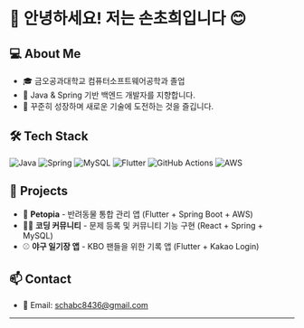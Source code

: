 # 👋 안녕하세요! 저는 손초희입니다 😊

## 💻 About Me
- 🎓 금오공과대학교 컴퓨터소프트웨어공학과 졸업
- 🔭 Java & Spring 기반 백엔드 개발자를 지향합니다.
- 🌱 꾸준히 성장하며 새로운 기술에 도전하는 것을 즐깁니다.


## 🛠️ Tech Stack
![Java](https://img.shields.io/badge/Java-007396?style=flat-square&logo=OpenJDK&logoColor=white)
![Spring](https://img.shields.io/badge/Spring-6DB33F?style=flat-square&logo=Spring&logoColor=white)
![MySQL](https://img.shields.io/badge/MySQL-4479A1?style=flat-square&logo=MySQL&logoColor=white)
![Flutter](https://img.shields.io/badge/Flutter-02569B?style=flat-square&logo=Flutter&logoColor=white)
![GitHub Actions](https://img.shields.io/badge/GitHub_Actions-2088FF?style=flat-square&logo=github-actions&logoColor=white)
![AWS](https://img.shields.io/badge/AWS-232F3E?style=flat-square&logo=Amazon-AWS&logoColor=white)

## 📂 Projects
- 🐾 **Petopia** - 반려동물 통합 관리 앱 (Flutter + Spring Boot + AWS)
- 🧑‍💻 **코딩 커뮤니티** - 문제 등록 및 커뮤니티 기능 구현 (React + Spring + MySQL)
- ⚾ **야구 일기장 앱** - KBO 팬들을 위한 기록 앱 (Flutter + Kakao Login)



## 📫 Contact
- 📧 Email: schabc8436@gmail.com

---
